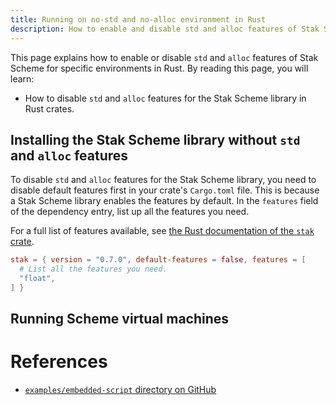 ```yaml
---
title: Running on no-std and no-alloc environment in Rust
description: How to enable and disable std and alloc features of Stak Scheme for specific environments in Rust
---
```


This page explains how to enable or disable `std` and `alloc` features of Stak Scheme for specific environments in Rust. By reading this page, you will learn:

- How to disable `std` and `alloc` features for the Stak Scheme library in Rust crates.

## Installing the Stak Scheme library without `std` and `alloc` features

To disable `std` and `alloc` features for the Stak Scheme library, you need to disable default features first in your crate's `Cargo.toml` file. This is because a Stak Scheme library enables the features by default. In the `features` field of the dependency entry, list up all the features you need.

For a full list of features available, see [the Rust documentation of the `stak` crate](https://docs.rs/stak).

```toml
stak = { version = "0.7.0", default-features = false, features = [
  # List all the features you need.
  "float",
] }
```

## Running Scheme virtual machines

# References

- [`examples/embedded-script` directory on GitHub](https://github.com/raviqqe/stak/tree/main/examples/embedded-script)
